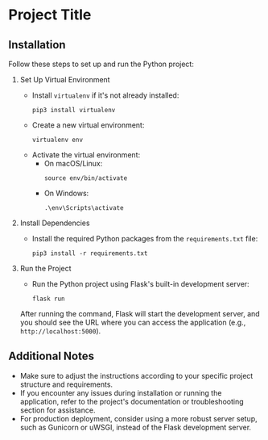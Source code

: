 # Project Title

## Installation

Follow these steps to set up and run the Python project:

1. Set Up Virtual Environment
   - Install `virtualenv` if it's not already installed:
     ```
     pip3 install virtualenv
     ```
   - Create a new virtual environment:
     ```
     virtualenv env
     ```
   - Activate the virtual environment:
     - On macOS/Linux:
       ```
       source env/bin/activate
       ```
     - On Windows:
       ```
       .\env\Scripts\activate
       ```

2. Install Dependencies
   - Install the required Python packages from the `requirements.txt` file:
     ```
     pip3 install -r requirements.txt
     ```

3. Run the Project
   - Run the Python project using Flask's built-in development server:
     ```
     flask run
     ```

   After running the command, Flask will start the development server, and you should see the URL where you can access the application (e.g., `http://localhost:5000`).

## Additional Notes

- Make sure to adjust the instructions according to your specific project structure and requirements.
- If you encounter any issues during installation or running the application, refer to the project's documentation or troubleshooting section for assistance.
- For production deployment, consider using a more robust server setup, such as Gunicorn or uWSGI, instead of the Flask development server.
